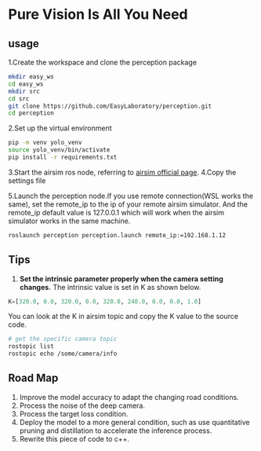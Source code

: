 # Pure Vision Is All You Need
## usage
1.Create the workspace and clone the perception package
``` bash
mkdir easy_ws
cd easy_ws
mkdir src
cd src
git clone https://github.com/EasyLaboratory/perception.git
cd perception
```
2.Set up the virtual environment
```bash
pip -m venv yolo_venv
source yolo_venv/bin/activate
pip install -r requirements.txt
```
3.Start the airsim ros node, referring to [airsim official page](https://microsoft.github.io/AirSim/airsim_ros_pkgs/]).
4.Copy the settings file

5.Launch the perception node.If you use remote connection(WSL works the same), set the remote_ip to the ip of your remote airsim simulator. And the remote_ip default value is 127.0.0.1 which will work when the airsim simulator works in the same machine.
```bash
roslaunch perception perception.launch remote_ip:=192.168.1.12
``` 
## Tips
1. **Set the intrinsic parameter properly when the camera setting changes.** The intrinsic value is set in K as shown below.
```python
K=[320.0, 0.0, 320.0, 0.0, 320.0, 240.0, 0.0, 0.0, 1.0]
``` 
You can look at the K in airsim topic and copy the K value to the source code.
```bash
# get the specific camera topic
rostopic list
rostopic echo /some/camera/info
```
## Road Map
1. Improve the model accuracy to adapt the changing road conditions.
2. Process the noise of the deep camera.
3. Process the target loss condition.
4. Deploy the model to a more general condition, such as use quantitative pruning and distillation to accelerate the inference process.
5. Rewrite this piece of code to c++. 


